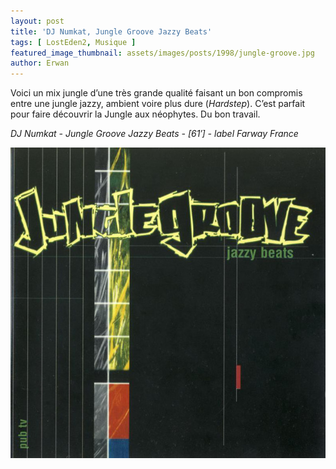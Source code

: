 ```yaml
---
layout: post
title: 'DJ Numkat, Jungle Groove Jazzy Beats'
tags: [ LostEden2, Musique ]
featured_image_thumbnail: assets/images/posts/1998/jungle-groove.jpg
author: Erwan
---
```


Voici un mix jungle d’une très grande qualité faisant un bon compromis entre une jungle jazzy, ambient voire plus dure (*Hardstep*). C’est parfait pour faire découvrir la Jungle aux néophytes. Du bon travail. 

*DJ Numkat - Jungle Groove Jazzy Beats - [61′] - label Farway France*

![DJ Numkat, Jungle Groove Jazzy Beats](assets/images/posts/1998/jungle-groove.jpg) 